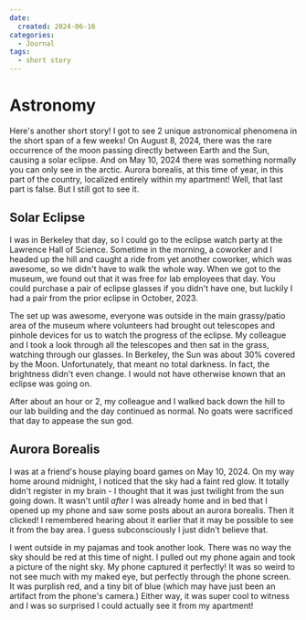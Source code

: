 ```yaml
---
date:
  created: 2024-06-16
categories:
  - Journal
tags:
  - short story
---
```

# Astronomy

Here's another short story! I got to see 2 unique astronomical phenomena in the short span of a few weeks! On August 8, 2024, there was the rare occurrence of the moon passing directly between Earth and the Sun, causing a solar eclipse. And on May 10, 2024 there was something normally you can only see in the arctic. Aurora borealis, at this time of year, in this part of the country, localized entirely within my apartment! Well, that last part is false. But I still got to see it.

<!-- more -->

## Solar Eclipse

I was in Berkeley that day, so I could go to the eclipse watch party at the Lawrence Hall of Science. Sometime in the morning, a coworker and I headed up the hill and caught a ride from yet another coworker, which was awesome, so we didn't have to walk the whole way. When we got to the museum, we found out that it was free for lab employees that day. You could purchase a pair of eclipse glasses if you didn't have one, but luckily I had a pair from the prior eclipse in October, 2023.

The set up was awesome, everyone was outside in the main grassy/patio area of the museum where volunteers had brought out telescopes and pinhole devices for us to watch the progress of the eclipse. My colleague and I took a look through all the telescopes and then sat in the grass, watching through our glasses. In Berkeley, the Sun was about 30% covered by the Moon. Unfortunately, that meant no total darkness. In fact, the brightness didn't even change. I would not have otherwise known that an eclipse was going on.

After about an hour or 2, my colleague and I walked back down the hill to our lab building and the day continued as normal. No goats were sacrificed that day to appease the sun god.

## Aurora Borealis

I was at a friend's house playing board games on May 10, 2024. On my way home around midnight, I noticed that the sky had a faint red glow. It totally didn't register in my brain - I thought that it was just twilight from the sun going down. It wasn't until *after* I was already home and in bed that I opened up my phone and saw some posts about an aurora borealis. Then it clicked! I remembered hearing about it earlier that it may be possible to see it from the bay area. I guess subconsciously I just didn't believe that.

I went outside in my pajamas and took another look. There was no way the sky should be red at this time of night. I pulled out my phone again and took a picture of the night sky. My phone captured it perfectly! It was so weird to not see much with my maked eye, but perfectly through the phone screen. It was purplish red, and a tiny bit of blue (which may have just been an artifact from the phone's camera.) Either way, it was super cool to witness and I was so surprised I could actually see it from my apartment!